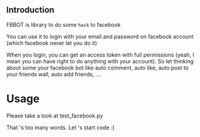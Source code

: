 ## Introduction
FBBOT is library to do some `hack` to facebook

You can use it to login with your email and password on facebook account (which
facebook never let you do it)

When you login, you can get an access token with full permissions (yeah, I mean
you can have right to do anything with your account). So let thinking about some
your facebook bot like auto comment, auto like, auto post to your friends wall,
auto add friends, ....

# Usage
Please take a look at test_facebook.py


That 's too many words. Let 's start code :)
